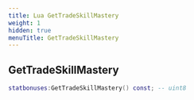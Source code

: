 ```yaml
---
title: Lua GetTradeSkillMastery
weight: 1
hidden: true
menuTitle: GetTradeSkillMastery
---
```

## GetTradeSkillMastery
```lua
statbonuses:GetTradeSkillMastery() const; -- uint8
```